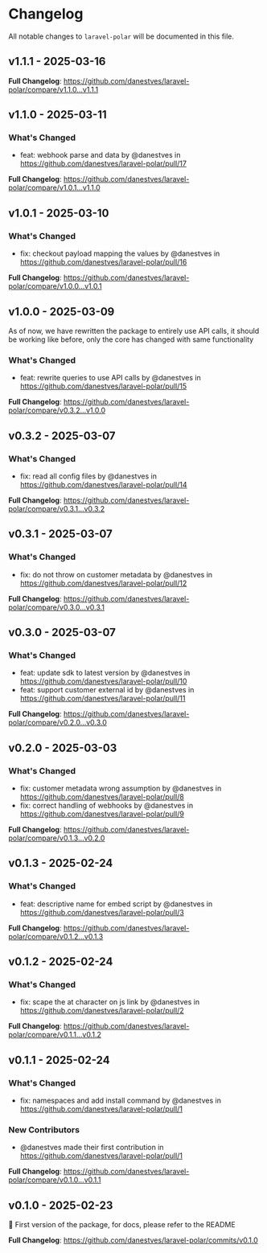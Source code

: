 # Changelog

All notable changes to `laravel-polar` will be documented in this file.

## v1.1.1 - 2025-03-16

**Full Changelog**: https://github.com/danestves/laravel-polar/compare/v1.1.0...v1.1.1

## v1.1.0 - 2025-03-11

### What's Changed

* feat: webhook parse and data by @danestves in https://github.com/danestves/laravel-polar/pull/17

**Full Changelog**: https://github.com/danestves/laravel-polar/compare/v1.0.1...v1.1.0

## v1.0.1 - 2025-03-10

### What's Changed

* fix: checkout payload mapping the values by @danestves in https://github.com/danestves/laravel-polar/pull/16

**Full Changelog**: https://github.com/danestves/laravel-polar/compare/v1.0.0...v1.0.1

## v1.0.0 - 2025-03-09

As of now, we have rewritten the package to entirely use API calls, it should be working like before, only the core has changed with same functionality

### What's Changed

* feat: rewrite queries to use API calls by @danestves in https://github.com/danestves/laravel-polar/pull/15

**Full Changelog**: https://github.com/danestves/laravel-polar/compare/v0.3.2...v1.0.0

## v0.3.2 - 2025-03-07

### What's Changed

* fix: read all config files by @danestves in https://github.com/danestves/laravel-polar/pull/14

**Full Changelog**: https://github.com/danestves/laravel-polar/compare/v0.3.1...v0.3.2

## v0.3.1 - 2025-03-07

### What's Changed

* fix: do not throw on customer metadata by @danestves in https://github.com/danestves/laravel-polar/pull/12

**Full Changelog**: https://github.com/danestves/laravel-polar/compare/v0.3.0...v0.3.1

## v0.3.0 - 2025-03-07

### What's Changed

* feat: update sdk to latest version by @danestves in https://github.com/danestves/laravel-polar/pull/10
* feat: support customer external id by @danestves in https://github.com/danestves/laravel-polar/pull/11

**Full Changelog**: https://github.com/danestves/laravel-polar/compare/v0.2.0...v0.3.0

## v0.2.0 - 2025-03-03

### What's Changed

* fix: customer metadata wrong assumption by @danestves in https://github.com/danestves/laravel-polar/pull/8
* fix: correct handling of webhooks by @danestves in https://github.com/danestves/laravel-polar/pull/9

**Full Changelog**: https://github.com/danestves/laravel-polar/compare/v0.1.3...v0.2.0

## v0.1.3 - 2025-02-24

### What's Changed

* feat: descriptive name for embed script by @danestves in https://github.com/danestves/laravel-polar/pull/3

**Full Changelog**: https://github.com/danestves/laravel-polar/compare/v0.1.2...v0.1.3

## v0.1.2 - 2025-02-24

### What's Changed

* fix: scape the at character on js link by @danestves in https://github.com/danestves/laravel-polar/pull/2

**Full Changelog**: https://github.com/danestves/laravel-polar/compare/v0.1.1...v0.1.2

## v0.1.1 - 2025-02-24

### What's Changed

* fix: namespaces and add install command by @danestves in https://github.com/danestves/laravel-polar/pull/1

### New Contributors

* @danestves made their first contribution in https://github.com/danestves/laravel-polar/pull/1

**Full Changelog**: https://github.com/danestves/laravel-polar/compare/v0.1.0...v0.1.1

## v0.1.0 - 2025-02-23

🍾  First version of the package, for docs, please refer to the README

**Full Changelog**: https://github.com/danestves/laravel-polar/commits/v0.1.0
